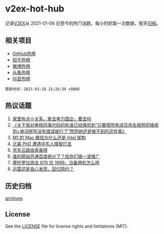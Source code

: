 # v2ex-hot-hub

 记录[V2EX](https://www.v2ex.com/)从 2021-01-06 日至今的热门话题。每小时抓取一次数据，按天[归档](archives)。
 
 ## 相关项目

- [GitHub热榜](https://github.com/lonnyzhang423/github-hot-hub)
- [知乎热榜](https://github.com/lonnyzhang423/zhihu-hot-hub)
- [微博热榜](https://github.com/lonnyzhang423/weibo-hot-hub)
- [头条热榜](https://github.com/lonnyzhang423/toutiao-hot-hub)
- [抖音热榜](https://github.com/lonnyzhang423/douyin-hot-hub)


 `更新时间：2021-01-28 15:26:34 +0800`

## 热议话题

1. [家里有点小关系，能去电力国企，要去吗](https://www.v2ex.com/t/748951)
1. [《关于我对审核同事代码的标准已经降低到“只要把所有成员命名按照驼峰规则+单词拼写没有错误就行了”然而她还是做不到的这件事》](https://www.v2ex.com/t/748956)
1. [M1 的 Mac 微信为什么还是 Intel 架构](https://www.v2ex.com/t/748941)
1. [北美 PhD 遭遇中东人降智打击](https://www.v2ex.com/t/748945)
1. [京东云路由真香呀](https://www.v2ex.com/t/749121)
1. [谁的网站开通百度统计了？给你们搞一波推广](https://www.v2ex.com/t/749107)
1. [摩托罗拉骁龙 870 仅 1999，当备用机怎么样](https://www.v2ex.com/t/749028)
1. [迅雷这是良心发现，回归简约？](https://www.v2ex.com/t/749096)

## 历史归档

[archives](archives)

## License

See the [LICENSE](LICENSE) file for license rights and limitations (MIT).
